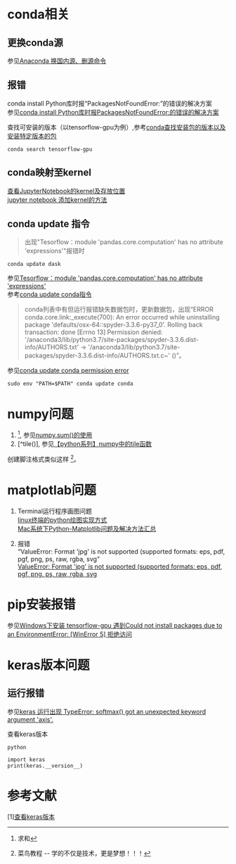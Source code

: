 # conda相关
## 更换conda源  
参见[Anaconda 换国内源、删源命令](https://blog.csdn.net/kaige2111/article/details/90727476)
      
        
        
## 报错  

conda install Python库时报“PackagesNotFoundError:”的错误的解决方案  
参见[conda install Python库时报PackagesNotFoundError:的错误的解决方案](https://blog.csdn.net/ewba_gis_rs_er/article/details/84671406)  
  
查找可安装的版本（以tensorflow-gpu为例）,参考[conda查找安装包的版本以及安装特定版本的包](https://blog.csdn.net/u013517182/article/details/93032900)  
```
conda search tensorflow-gpu
```  
  
            
## conda映射至kernel
[查看JupyterNotebook的kernel及存放位置](https://blog.csdn.net/m0_37422217/article/details/107374443)  
[jupyter notebook 添加kernel的方法](https://blog.csdn.net/TTdreamloong/article/details/82886773)
              
## conda update 指令  
>出现"Tesorflow：module 'pandas.core.computation' has no attribute 'expressions'"报错时
```
conda update dask
```  
参见[Tesorflow：module 'pandas.core.computation' has no attribute 'expressions'](https://blog.csdn.net/lvsehaiyang1993/article/details/80741588)  
参考[conda update conda指令](https://blog.csdn.net/seymour163/article/details/54362114)  
  
>conda列表中有但运行报错缺失数据包时，更新数据包，出现“ERROR conda.core.link:_execute(700): An error occurred while uninstalling package 'defaults/osx-64::spyder-3.3.6-py37_0'.
Rolling back transaction: done
[Errno 13] Permission denied: '/anaconda3/lib/python3.7/site-packages/spyder-3.3.6.dist-info/AUTHORS.txt' -> '/anaconda3/lib/python3.7/site-packages/spyder-3.3.6.dist-info/AUTHORS.txt.c~'
()”。
  
参见[conda update conda permission error](https://stackoverflow.com/questions/49181799/conda-update-conda-permission-error)  
```
sudo env "PATH=$PATH" conda update conda
```
                  
# numpy问题  
1. [^numpy.sum()], 参见[numpy.sum()的使用](https://blog.csdn.net/leekingsen/article/details/76242244)  
2. [^tile()], 参见[【python系列】numpy中的tile函数](https://blog.csdn.net/ksearch/article/details/21388985)  
[^numpy.sum()]: 求和    

创建脚注格式类似这样 [^RUNOOB]。

[^RUNOOB]: 菜鸟教程 -- 学的不仅是技术，更是梦想！！！
                    
# matplotlab问题  
1. Terminal运行程序画图问题  
[linux终端的python绘图实现方式](https://blog.csdn.net/zhuiyuanzhongjia/article/details/80776227)  
[Mac系统下Python-Matplotlib问题及解决方法汇总](https://blog.csdn.net/w275840140/article/details/88805102)  

2. 报错  
  “ValueError: Format 'jpg' is not supported (supported formats: eps, pdf, pgf, png, ps, raw, rgba, svg”  
[ValueError: Format 'jpg' is not supported (supported formats: eps, pdf, pgf, png, ps, raw, rgba, svg](https://blog.csdn.net/liuchengzimozigreat/article/details/82348651) 
     
# pip安装报错  
参见[Windows下安装 tensorflow-gpu 遇到Could not install packages due to an EnvironmentError: [WinError 5] 拒绝访问](https://blog.csdn.net/qq_40459275/article/details/84880242)
       
         
         
              
# keras版本问题

## 运行报错
参见[keras 运行出现 TypeError: softmax() got an unexpected keyword argument 'axis'.](https://blog.csdn.net/nijiayan123/article/details/81907302)

查看keras版本
```
python

import keras
print(keras.__version__)

```
# 参考文献
[1][查看keras版本](https://blog.csdn.net/baidu_32936911/article/details/79753533)
